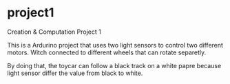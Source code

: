project1
========

Creation &amp; Computation Project 1

This is a Ardurino project that uses two light sensors to control two different motors. Witch connected to different wheels that can rotate separetly.

By doing that, the toycar can follow a black track on a white papre because light sensor differ the value from black to white.

